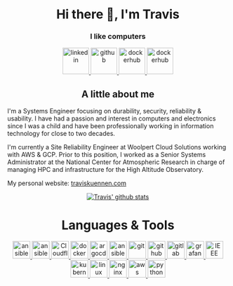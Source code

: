 <h1 align="center">Hi there 👋, I'm Travis</h1>
<h3 align="center">I like computers</h3>
<p align="center">
	<a href="https://www.linkedin.com/in/traviskuennen" target="_blank">
		<img src="https://assets.traviskuennen.com/logos/linkedin-tile.svg" alt="linkedin" width="auto" height="60"/>
	</a>
	<a href="https://github.com/tkuennen" target="_blank">
		<img src="https://assets.traviskuennen.com/logos/github-tile.svg" alt="github" width="auto" height="60"/>
	</a>
	<a href="https://gitlab/tkuennen" target="_blank">
		<img src="https://assets.traviskuennen.com/logos/gitlab-tile.svg" alt="dockerhub" width="auto" height="60"/>
	</a>
	<a href="https://hub.docker.com/u/tkuennen" target="_blank">
		<img src="https://assets.traviskuennen.com/logos/docker-tile.svg" alt="dockerhub" width="auto" height="60"/>
	</a>
</p>

<h2 align="center">A little about me</h2>

I'm a Systems Engineer focusing on durability, security, reliability & usability. I have had a passion and interest in computers and electronics since I was a child and have been professionally working in information technology for close to two decades.

I'm currently a Site Reliability Engineer at Woolpert Cloud Solutions working with AWS & GCP. Prior to this position, I worked as a Senior Systems Administrator at the National Center for Atmospheric Research in charge of managing HPC and infrastructure for the High Altitude Observatory.

My personal website: [traviskuennen.com](https://www.traviskuennen.com)

<p align="center">
  <a href="https://github.com/tkuennen"><img src=https://github-readme-stats.vercel.app/api/?username=tkuennen&count_private=true" alt="Travis' github stats"></a>
</p>
	  
<h1 align="center">Languages & Tools</h1>
  
<p align="center">
	<a href="https://www.ansible.com/" target="_blank">
		<img src="https://assets.traviskuennen.com/logos/ansible-icon.svg" alt="ansible" width="40" height="40"/>
	</a>
	<a href="https://www.apache.org/" target="_blank">
		<img src="https://assets.traviskuennen.com/logos/apache-icon.svg" alt="ansible" width="40" height="40"/>
	</a>
	<a href="https://cloudflare.com" target="_blank">
		<img src="https://assets.traviskuennen.com/logos/cloudflare-icon.svg" alt="Cloudflare" width="40" height="40"/>
	</a>
	<a href="https://www.docker.com/" target="_blank">
		<img src="https://assets.traviskuennen.com/logos/docker-icon.svg" alt="docker" width="40" height="40"/>
	</a>
	<a href="https://github.com/argoproj/argo-cd" target="_blank">
		<img src="https://assets.traviskuennen.com/logos/argoprojio-icon.svg" alt="argocd" width="40" height="40"/>
	</a>  
	<a href="https://www.gnu.org/software/bash/" target="_blank">
		<img src="https://assets.traviskuennen.com/logos/gnu_bash-icon.svg" alt="ansible" width="40" height="40"/>
	</a>
	<a href="https://git-scm.com/" target="_blank">
		<img src="https://assets.traviskuennen.com/logos/git-scm-icon.svg" alt="git" width="40" height="40"/>
	</a>
	<a href="https://github.com/" target="_blank">
		<img src="https://assets.traviskuennen.com/logos/github-icon.svg" alt="github" width="40" height="40"/>
	</a>
	<a href="https://gitlab.com/tkuennen" target="_blank">
		<img src="https://assets.traviskuennen.com/logos/gitlab-icon.svg" alt="gitlab" width="40" height="40"/>
	</a>
	<a href="https://grafana.com" target="_blank">
		<img src="https://assets.traviskuennen.com/logos/grafana-icon.svg" alt="grafana" width="40" height="40"/>
	</a>
	<a href="https://www.ieee.org" target="_blank">
		<img src="https://assets.traviskuennen.com/logos/ieee-icon.svg" alt="IEEE" width="40" height="40"/>
	</a>
	<a href="https://kubernetes.io" target="_blank">
		<img src="https://assets.traviskuennen.com/logos/kubernetes-icon.svg" alt="kubernetes" width="40" height="40"/>
	</a>
	<a href="https://www.linux.org/" target="_blank">
		<img src="https://assets.traviskuennen.com/logos/linux-icon.svg" alt="linux" width="40" height="40"/>
	</a>
	<a href="https://www.nginx.com/" target="_blank">
		<img src="https://assets.traviskuennen.com/logos/nginx-icon.svg" alt="nginx" width="40" height="40"/>
	</a>
	<a href="https://aws.amazon.com/" target="_blank">
		<img src="https://assets.traviskuennen.com/logos/amazon_aws-icon.svg" alt="aws" width="40" height="40"/>
	</a>
  	<a href="https://www.python.org/" target="_blank">
		<img src="https://assets.traviskuennen.com/logos/python-icon.svg" alt="python" width="40" height="40"/>
</p>
